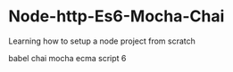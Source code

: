 # Node-http-Es6-Mocha-Chai
Learning how to setup a node project from scratch

babel
chai
mocha
ecma script 6
